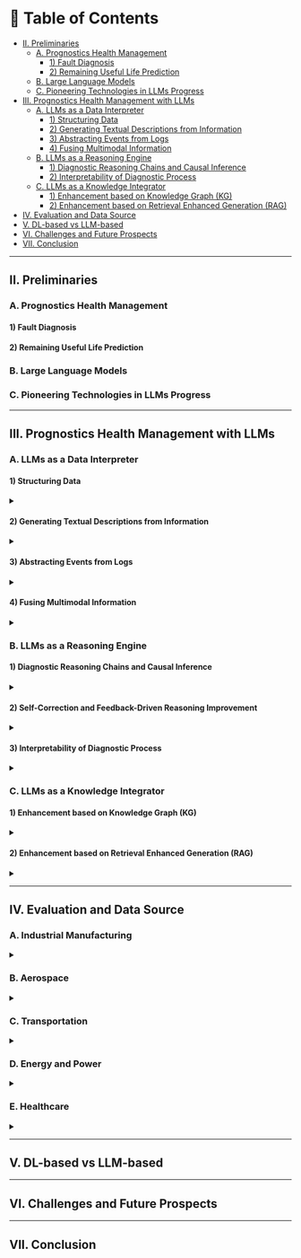# 📘 Table of Contents

- [II. Preliminaries](#ii-preliminaries)
  - [A. Prognostics Health Management](#a-prognostics-health-management)
    - [1) Fault Diagnosis](#1-fault-diagnosis)
    - [2) Remaining Useful Life Prediction](#2-remaining-useful-life-prediction)
  - [B. Large Language Models](#b-large-language-models)
  - [C. Pioneering Technologies in LLMs Progress](#c-pioneering-technologies-in-llms-progress)
- [III. Prognostics Health Management with LLMs](#iii-prognostics-health-management-with-llms)
  - [A. LLMs as a Data Interpreter](#a-llms-as-a-data-interpreter)
    - [1) Structuring Data](#1-structuring-data)
    - [2) Generating Textual Descriptions from Information](#2-generating-textual-descriptions-from-information)
    - [3) Abstracting Events from Logs](#3-abstracting-events-from-logs)
    - [4) Fusing Multimodal Information](#4-fusing-multimodal-information)
  - [B. LLMs as a Reasoning Engine](#b-llms-as-a-reasoning-engine)
    - [1) Diagnostic Reasoning Chains and Causal Inference](#1-diagnostic-reasoning-chains-and-causal-inference)
    - [2) Interpretability of Diagnostic Process](#2-interpretability-of-diagnostic-process)
  - [C. LLMs as a Knowledge Integrator](#c-llms-as-a-knowledge-integrator)
    - [1) Enhancement based on Knowledge Graph (KG)](#1-enhancement-based-on-knowledge-graph-kg)
    - [2) Enhancement based on Retrieval Enhanced Generation (RAG)](#2-enhancement-based-on-retrieval-enhanced-generation-rag)
- [IV. Evaluation and Data Source](#iv-evaluation-and-data-source)
- [V. DL-based vs LLM-based](#v-dl-based-vs-llm-based)
- [VI. Challenges and Future Prospects](#vi-challenges-and-future-prospects)
- [VII. Conclusion](#vii-conclusion)

---

## II. Preliminaries


### A. Prognostics Health Management


#### 1) Fault Diagnosis


#### 2) Remaining Useful Life Prediction


### B. Large Language Models

### C. Pioneering Technologies in LLMs Progress


---

## III. Prognostics Health Management with LLMs
### A. LLMs as a Data Interpreter
#### 1) Structuring Data
<details>
<summary></summary>

- **System Log Parsing with Large Language Models: A Review.** `arXiv` `2025`

  Beck, Viktor and Landauer, Max and Wurzenberger, Markus and Skopik, Florian and Rauber, Andreas. [[Paper](http://arxiv.org/abs/2504.04877)]

- **Using Large Language Models to Enhance the Reusability of Sensor Data.** `MDPI` `2024`

  Berenguer, Alberto and Morejón, Adriana and Tomás, David and Mazón, Jose-Norberto. [[Paper](https://www.mdpi.com/1424-8220/24/2/347)]

- **Structured Information Extraction from Scientific Text with Large Language Models.** `Nature Communications` `2024`

  Dagdelen, John and Dunn, Alexander and Lee, Sanghoon and Walker, Nicholas and Rosen, Andrew S. and Ceder, Gerbrand and Persson, Kristin A. and Jain, Anubhav. [[Paper](https://www.nature.com/articles/s41467-024-45563-x)]

- **BlendSQL: A Scalable Dialect for Unifying Hybrid Question Answering in Relational Algebra.** `arXiv` `2024`

  Glenn, Parker and Dakle, Parag and Wang, Liang and Raghavan, Preethi. [[Paper](https://aclanthology.org/2024.findings-acl.25)]

- **Multimodal LLM for Intelligent Transportation Systems.** `arXiv` `2024`

  Le, Dexter and Yunusoglu, Aybars and Tiwari, Karn and Isik, Murat and Dikmen, I. Can. [[Paper](http://arxiv.org/abs/2412.11683)]

- **A Survey on Open Information Extraction from Rule-based Model to Large Language Model.** `arXiv` `2024`

  Liu, Pai and Gao, Wenyang and Dong, Wenjie and Ai, Lin and Gong, Ziwei and Huang, Songfang and Li, Zongsheng and Hoque, Ehsan and Hirschberg, Julia and Zhang, Yue. [[Paper](http://arxiv.org/abs/2208.08690)]

- **LogParser-LLM: Advancing Efficient Log Parsing with Large Language Models.** `arXiv` `2024`

  Zhong, Aoxiao and Mo, Dengyao and Liu, Guiyang and Liu, Jinbu and Lu, Qingda and Zhou, Qi and Wu, Jiesheng and Li, Quanzheng and Wen, Qingsong. [[Paper](https://doi.org/10.1145/3637528.3671810)]

- **VisionLLM: Large Language Model Is Also an Open-Ended Decoder for Vision-Centric Tasks.** `Advances in Neural Information Processing Systems` `2023`

  Wang, Wenhai and Chen, Zhe and Chen, Xiaokang and Wu, Jiannan and Zhu, Xizhou and Zeng, Gang and Luo, Ping and Lu, Tong and Zhou, Jie and Qiao, Yu and Dai, Jifeng. [[Paper](https://proceedings.neurips.cc/paper_files/paper/2023/hash/c1f7b1ed763e9c75e4db74b49b76db5f-Abstract-Conference.html)]

  - **A Comparative Study on Large Language Models for Log Parsing.** `Association for Computing Machinery` `2024`

  Astekin, Merve and Hort, Max and Moonen, Leon. [[Paper](https://dl.acm.org/doi/10.1145/3674805.3686684)]

- **PILAR: Studying and Mitigating the Influence of Configurations on Log Parsing.** `ICSE` `2023`

  Dai, Hetong and Tang, Yiming and Li, Heng and Shang, Weiyi. [[Paper](https://ieeexplore.ieee.org/document/10172821)]

- **Execution Anomaly Detection in Distributed Systems through Unstructured Log Analysis.** `IEEE` `2009`

  Fu, Qiang and Lou, Jian-Guang and Wang, Yi and Li, Jiang. [[Paper](https://ieeexplore.ieee.org/abstract/document/5360240)]

- **Multimodal LLM for Intelligent Transportation Systems.** `arXiv` `2024`

  Le, Dexter and Yunusoglu, Aybars and Tiwari, Karn and Isik, Murat and Dikmen, I. Can. [[Paper](http://arxiv.org/abs/2412.11683)]

- **The Dynamic Sensor Data Description and Data Format Conversion Language:.** `SCITEPRESS - Science and Technology Publications` `2018`

  Mezei, Gergely and Somogyi, Ferenc A. and Farkas, Károly. [[Paper](http://www.scitepress.org/DigitalLibrary/Link.aspx?doi=10.5220/0006912203720380)]

</details>

#### 2) Generating Textual Descriptions from Information
<details>
<summary></summary>


- **Enhancing Data Literacy On-Demand: LLMs as Guides for Novices in Chart Interpretation.** `IEEE` `2025`

  Choe, Kiroong and Lee, Chaerin and Lee, Soohyun and Song, Jiwon and Cho, Aeri and Kim, Nam Wook and Seo, Jinwook. [[Paper](https://ieeexplore.ieee.org/abstract/document/10555321)]


- **Bridging Expert Knowledge and Sensor Measurements for Machine Fault Quantification with Large Language Models.** `IEEE` `2024`

  Jose, Sagar and Nguyen, Khanh T.P and Medjaher, Kamal and Zemouri, Ryad and Lévesque, Mélanie and Tahan, Antoine. [[Paper](https://ieeexplore.ieee.org/abstract/document/10637229)]

- **A Text-Based Knowledge-Embedded Soft Sensing Modeling Approach for General Industrial Process Tasks Based on Large Language Model.** `arXiv` `2025`

  Tong, Shuo and Liu, Han and Guo, Runyuan and Tian, Xueqiong and Wang, Wenqing and Liu, Ding and Zhang, Youmin. [[Paper](http://arxiv.org/abs/2501.05075)]

  - **Data Science through Natural Language with ChatGPT’s Code Interpreter.** `Translational and Clinical Pharmacology` `2024`

  Ahn, Sangzin. [[Paper](https://pmc.ncbi.nlm.nih.gov/articles/PMC11224898/)]

- **Beagle: Automated Extraction and Interpretation of Visualizations from the Web.** `Association for Computing Machinery` `2018`

  Battle, Leilani and Duan, Peitong and Miranda, Zachery and Mukusheva, Dana and Chang, Remco and Stonebraker, Michael. [[Paper](https://dl.acm.org/doi/10.1145/3173574.3174168)]

- **A Survey on In-context Learning.** `arXiv` `2024`

  Dong, Qingxiu and Li, Lei and Dai, Damai and Zheng, Ce and Ma, Jingyuan and Li, Rui and Xia, Heming and Xu, Jingjing and Wu, Zhiyong and Liu, Tianyu and Chang, Baobao and Sun, Xu and Li, Lei and Sui, Zhifang. [[Paper](http://arxiv.org/abs/2301.00234)]

- **AnomalyGPT: Detecting Industrial Anomalies Using Large Vision-Language Models.** `Proceedings of the AAAI Conference on Artificial Intelligence` `2024`

  Gu, Zhaopeng and Zhu, Bingke and Zhu, Guibo and Chen, Yingying and Tang, Ming and Wang, Jinqiao. [[Paper](https://ojs.aaai.org/index.php/AAAI/article/view/27963)]

- **Feature Extraction of Rotor Fault Based on EEMD and Curve Code** `Measurement` `2019`

  Liu, Dong and Xiao, Zhihuai and Hu, Xiao and Zhang, Congxin and Malik, O. P.. [[Paper](https://www.sciencedirect.com/science/article/pii/S0263224118311540)]

- **BearLLM: A Prior Knowledge-Enhanced Bearing Health Management Framework with Unified Vibration Signal Representation.** `Proceedings of the AAAI Conference on Artificial Intelligence` `2025`

  Peng, Haotian and Liu, Jiawei and Du, Jinsong and Gao, Jie and Wang, Wei. [[Paper](https://ojs.aaai.org/index.php/AAAI/article/view/34188)]

- **FD-LLM: Large Language Model for Fault Diagnosis of Machines.** `arXiv` `2024`

  Qaid, Hamzah A. A. M. and Zhang, Bo and Li, Dan and Ng, See-Kiong and Li, Wei. [[Paper](http://arxiv.org/abs/2412.01218)]

- **KG-SR-LLM: Knowledge-Guided Semantic Representation and Large Language Model Framework for Cross-Domain Bearing Fault Diagnosis.** `Sensors (Basel, Switzerland)` `2025`

  Xiao, Chengyong and Liu, Xiaowei and Wulamu, Aziguli and Zhang, Dezheng. [[Paper](https://www.mdpi.com/1424-8220/25/18/5758)]


</details>

#### 3) Abstracting Events from Logs
<details>
<summary></summary>

- **Is a Large Language Model a Good Annotator for Event Extraction?.** `Proceedings of the AAAI Conference on Artificial Intelligence` `2024`

  Chen, Ruirui and Qin, Chengwei and Jiang, Weifeng and Choi, Dongkyu. [[Paper](https://ojs.aaai.org/index.php/AAAI/article/view/29730)]

- **LogLLM: Log-based Anomaly Detection Using Large Language Models.** `arXiv` `2025`

  Guan, Wei and Cao, Jian and Qian, Shiyou and Gao, Jianqi and Ouyang, Chun. [[Paper](http://arxiv.org/abs/2411.08561)]

- **Data Interpreter: An LLM Agent For Data Science.** `arXiv` `2024`

  Hong, Sirui and Lin, Yizhang and Liu, Bang and Liu. [[Paper](http://arxiv.org/abs/2402.18679)]

- **Exploring the Effectiveness of LLMs in Automated Logging Generation: An Empirical Study.** `arXiv` `2024`

  Li, Yichen and Huo, Yintong and Jiang, Zhihan and Zhong, Renyi and He, Pinjia and Su, Yuxin and Briand, Lionel and Lyu, Michael R.. [[Paper](http://arxiv.org/abs/2307.05950)]

- **Maintaining Data Freshness in Distributed Cyber-Physical Systems.** `IEEE Transactions on Computers` `2019`

  Li, Guohui and Li, Jianjun and Guo, Bing and others. [[Paper](https://ieeexplore.ieee.org/abstract/document/8611386/)]

- **ContextLLM: Meaningful Context Reasoning from Multi-Sensor and Multi-Device Data Using LLMs | Proceedings of the 26th International Workshop on Mobile Computing Systems and Applications.** `ACM Conferences` `2025`

  Post, Kevin and. [[Paper](https://dl.acm.org/doi/10.1145/3708468.3711892)]

- **LLM-Based Event Abstraction and~Integration for~IoT-Sourced Logs.** `Springer Nature Switzerland` `2025`

  Shirali, Mohsen and Sani, Mohammadreza Fani and Ahmadi, Zahra and Serral, Estefanía.

- **Power System State Estimation Using PMUs with Imperfect Synchronization.** `IEEE Transactions on power Systems` `2013`

  Yang, Peng and Tan, Zhao and Wiesel, Ami and Nehorai, Arye.

- **LLM-TSFD: An Industrial Time Series Human-in-the-Loop Fault Diagnosis Method Based on a Large Language Model.** `Expert Systems with Applications` `2025`

  Zhang, Qi and Xu, Chao and Li, Jie and Sun, Yicheng and Bao, Jinsong and Zhang, Dan. [[Paper](https://www.sciencedirect.com/science/article/pii/S0957417424027283)]

  - **CvAMoS—Event Abstraction Using Contextual Information.** `Future Internet` `2023`

  Di Federico, Gemma and Burattin, Andrea. [[Paper](https://www.mdpi.com/1999-5903/15/3/113)]

- **Process Model Discovery from Sensor Event Data.** `Springer International Publishing` `2021`

  Janssen, Dominik and Mannhardt, Felix and Koschmider, Agnes and family=Zelst, given=Sebastiaan J., prefix=van, useprefix=true.

- **Log-Based Anomaly Detection Without Log Parsing.** `ASE` `2021`

  Le, Van-Hoang and Zhang, Hongyu. [[Paper](https://ieeexplore.ieee.org/abstract/document/9678773)]

- **Log-Based Anomaly Detection with Deep Learning: How Far Are We?.** `Association for Computing Machinery` `2022`

  Le, Van-Hoang and Zhang, Hongyu. [[Paper](https://doi.org/10.1145/3510003.3510155)]

- **Multimodal Large Language Model-Enabled Machine Intelligent Fault Diagnosis Method with Non-Contact Dynamic Vision Data.** `Sensors` `2025`

  Lu, Zihan and Sun, Cuiying and Li, Xiang. [[Paper](https://www.mdpi.com/1424-8220/25/18/5898)]
  
</details>

#### 4) Fusing Multimodal Information
<details>
<summary></summary>

- **Multimodal LLMs for~Health Grounded in~Individual-Specific Data.** `Springer Nature Switzerland` `2024`

  Belyaeva, Anastasiya and Cosentino, Justin and Hormozdiari, Farhad and Eswaran, Krish and Shetty, Shravya and Corrado, Greg and Carroll, Andrew and McLean, Cory Y. and Furlotte, Nicholas A..

- **Multimodal Data Fusion: An Overview of Methods, Challenges, and Prospects.** `Proceedings of the IEEE` `2015`

  Lahat, Dana and Adali, Tülay and Jutten, Christian. [[Paper](https://ieeexplore.ieee.org/abstract/document/7214350)]

- **Dynamic Vision-Based Machinery Fault Diagnosis with Cross-Modality Feature Alignment.** `IEEE/CAA Journal of Automatica Sinica` `2024`

  Li, Xiang and Yu, Shupeng and Lei, Yaguo and Li, Naipeng and Yang, Bin. [[Paper](https://ieeexplore.ieee.org/document/10664604)]

- **TaskSense: A Translation-like Approach for Tasking Heterogeneous Sensor Systems with LLMs | Proceedings of the 23rd ACM Conference on Embedded Networked Sensor Systems.** `ACM Conferences` `2025`

  Liu, Kaiwei and. [[Paper](https://dl.acm.org/doi/10.1145/3715014.3722070)]

- **Multi-Sensor Information Fusion and Coordinate Attention-Based Fault Diagnosis Method and Its Interpretability Research.** `Engineering Applications of Artificial Intelligence` `2023`

  Tong, Jinyu and Liu, Cang and Zheng, Jinde and Pan, Haiyang. [[Paper](https://www.sciencedirect.com/science/article/pii/S0952197623007984)]

- **TransCompressor: LLM-Powered Multimodal Data Compression for Smart Transportation.** `Association for Computing Machinery` `2024`

  Yang, Huanqi and Wu, Rucheng and Xu, Weitao. [[Paper](https://doi.org/10.1145/3636534.3698120)]

- **Large Language Models as Data Preprocessors.** `arXiv` `2024`

  Zhang, Haochen and Dong, Yuyang and Xiao, Chuan and Oyamada, Masafumi. [[Paper](http://arxiv.org/abs/2308.16361)]

  - **Machine Learning/Artificial Intelligence for Sensor Data Fusion–Opportunities and Challenges.** `IEEE Aerospace and Electronic Systems Magazine` `2021`

  Blasch, Erik and Pham, Tien and Chong, Chee-Yee and Koch, Wolfgang and Leung, Henry and Braines, Dave and Abdelzaher, Tarek. [[Paper](https://ieeexplore.ieee.org/abstract/document/9475913)]

- **Language Models Are Few-Shot Learners.** `Advances in Neural Information Processing Systems` `2020`

  Brown, Tom and Mann, Benjamin and Ryder, Nick and Subbiah, Melanie and Kaplan, Jared D. and Dhariwal, Prafulla and Neelakantan, Arvind and Shyam, Pranav and Sastry, Girish and Askell, Amanda and Agarwal, Sandhini and Herbert-Voss, Ariel and Krueger, Gretchen and Henighan, Tom and Child, Rewon and Ramesh, Aditya and Ziegler, Daniel and Wu, Jeffrey and Winter, Clemens and Hesse, Chris and Chen, Mark and Sigler, Eric and Litwin, Mateusz and Gray, Scott and Chess, Benjamin and Clark, Jack and Berner, Christopher and McCandlish, Sam and Radford, Alec and Sutskever, Ilya and Amodei, Dario. [[Paper](https://proceedings.neurips.cc/paper_files/paper/2020/hash/1457c0d6bfcb4967418bfb8ac142f64a-Abstract.html?utm_source=transaction&utm_medium=email&utm_campaign=linkedin_newsletter)]

- **Multisensor Data Fusion | SpringerLink.** `Online` `2025`

  Durrant-Whyte, Hugh, and. [[Paper](https://link.springer.com/chapter/10.1007/978-3-319-32552-1_35)]

- **A Novel Approach of Multisensory Fusion to Collaborative Fault Diagnosis in Maintenance.** `Information Fusion` `2021`

  Haidong Shao ，Jing Lin b,. [[Paper](https://www.sciencedirect.com/science/article/abs/pii/S1566253521000622)]

- **MultiSurf-GPT: Facilitating Context-Aware Reasoning with Large-Scale Language Model Agents for Multimodal Surface Sensing | Adjunct Proceedings of the 26th International Conference on Mobile Human-Computer Interaction.** `ACM Conferences` `2025`

  Hu, Yongquan, Black Sun, Pengcheng An, Zhuying Li, Wen Hu, and. [[Paper](https://dl.acm.org/doi/abs/10.1145/3640471.3680450)]

- **Using Multi-Sensor Data Fusion for Vibration Fault Diagnosis of Rolling Element Bearings by Accelerometer and Load Cell.** `Information Fusion` `2014`

  M.S. Safizadeh. [[Paper](https://www.sciencedirect.com/science/article/abs/pii/S1566253513001012)]

- **2MNet: Multi-sensor and Multi-Scale Model toward Accurate Fault Diagnosis of Rolling Bearing.** `Reliability Engineering \& System Safety` `2021`

  Yang Guan. [[Paper](https://www.sciencedirect.com/science/article/abs/pii/S0951832021005263)]

</details>

### B. LLMs as a Reasoning Engine


#### 1) Diagnostic Reasoning Chains and Causal Inference
<details>
<summary></summary>

- **Causal Inference.** `Engineering` `2020`

  Kun Kuang. [[Paper](https://www.sciencedirect.com/science/article/pii/S2095809919305235)]

 - **Chain-of-Thought Prompting Elicits Reasoning in Large Language Models.** `Advances in Neural Information Processing Systems` `2022`

  Wei, Jason and Wang, Xuezhi and Schuurmans, Dale and Bosma, Maarten and Ichter, Brian and Xia, Fei and Chi, Ed and Le, Quoc V. and Zhou, Denny. [[Paper](https://proceedings.neurips.cc/paper/2022/hash/9d5609613524ecf4f15af0f7b31abca4-Abstract-Conference.html)]
  
- **A Case-Based Reasoning System for Fault Detection and Isolation: A Case Study on Complex Gearboxes.** `Journal of Quality in Maintenance Engineering` `2019`

  Boral, Soumava and Chaturvedi, Sanjay Kumar and Naikan, V.N.A.. [[Paper](https://doi.org/10.1108/JQME-05-2018-0039)]

- **Program of Thoughts Prompting: Disentangling Computation from Reasoning for Numerical Reasoning Tasks.** `arXiv` `2023`

  Chen, Wenhu and Ma, Xueguang and Wang, Xinyi and Cohen, William W.. [[Paper](http://arxiv.org/abs/2211.12588)]

- **Knowledge-Based Fault Diagnosis in Industrial Internet of Things: A Survey.** `IEEE Internet of Things Journal` `2022`

  Chi, Yuanfang and Dong, Yanjie and Wang, Z. Jane and Yu, F. Richard and Leung, Victor C. M.. [[Paper](https://ieeexplore.ieee.org/abstract/document/9745085)]

- **Large Language Models Are Reasoning Teachers.** `Association for Computational Linguistics` `2023`

  Ho, Namgyu and Schmid, Laura and Yun, Se-Young. [[Paper](https://aclanthology.org/2023.acl-long.830/)]

- **Forward-Backward Reasoning in Large Language Models for Mathematical Verification.** `Association for Computational Linguistics` `2024`

  Jiang, Weisen and Shi, Han and Yu, Longhui and Liu, Zhengying and Zhang, Yu and Li, Zhenguo and Kwok, James. [[Paper](https://aclanthology.org/2024.findings-acl.397/)]

- **Making Language Models Better Reasoners with Step-Aware Verifier.** `Association for Computational Linguistics` `2023`

  Li, Yifei and Lin, Zeqi and Zhang, Shizhuo and Fu, Qiang and Chen, Bei and Lou, Jian-Guang and Chen, Weizhu. [[Paper](https://aclanthology.org/2023.acl-long.291/)]

- **Electrical Load Forecasting Using Edge Computing and Federated Learning.** `IEEE` `2020`

  Taïk, Afaf and Cherkaoui, Soumaya.

- **Applying a Case-Based Reasoning Method for Fault Diagnosis during Maintenance.** `Journal of Mechanical Engineering Science` `2009`

  Tsai, Y-T. [[Paper](https://doi.org/10.1243/09544062JMES1588)]

- **Machine Fault Diagnosis and Prognosis: The State of The Art.** `International Journal of Fluid Machinery and Systems` `2009`

  Van Tung, Tran and Yang, Bo-Suk.

- **Self-Reasoning Language Models: Unfold Hidden Reasoning Chains with Few Reasoning Catalyst.** `Association for Computational Linguistics` `2025`

  Wang, Hongru and Cai, Deng and Zhong, Wanjun and Huang, Shijue and Pan, Jeff Z. and Liu, Zeming and Wong, Kam-Fai. [[Paper](https://aclanthology.org/2025.findings-acl.291/)]

- **Enhancing Fault Troubleshooting through Human-Machine Collaboration: A Multi-Stage Reasoning Approach.** `IEEE` `2024`

  Wen, Sijie and Chen, Yongming and Pan, Xinyu and Zhuang, Weibin and Li, Xinyu. [[Paper](https://ieeexplore.ieee.org/abstract/document/10711734)]

- **Large Language Models Perform Diagnostic Reasoning.** `arXiv` `2023`

  Wu, Cheng-Kuang and Chen, Wei-Lin and Chen, Hsin-Hsi. [[Paper](http://arxiv.org/abs/2307.08922)]

- **DrHouse: An LLM-empowered Diagnostic Reasoning System through Harnessing Outcomes from Sensor Data and Expert Knowledge.** `Proc. ACM` `2024`

  Yang, Bufang and Jiang, Siyang and Xu, Lilin and Liu, Kaiwei and Li, Hai and Xing, Guoliang and Chen, Hongkai and Jiang, Xiaofan and Yan, Zhenyu. [[Paper](https://dl.acm.org/doi/10.1145/3699765)]

- **CausalKGPT: Industrial Structure Causal Knowledge-Enhanced Large Language Model for Cause Analysis of Quality Problems in Aerospace Product Manufacturing.** `Advanced Engineering Informatics` `2024`

  Zhou, Bin and Li, Xinyu and Liu, Tianyuan and Xu, Kaizhou and Liu, Wei and Bao, Jinsong. [[Paper](https://www.sciencedirect.com/science/article/pii/S1474034623004615)]
  - **A Modeling and Probabilistic Reasoning Method of Dynamic Uncertain Causality Graph for Industrial Fault Diagnosis.** `International Journal of Automation and Computing` `2014`

  Dong, Chun-Ling and Zhang, Qin and Geng, Shi-Chao. [[Paper](https://doi.org/10.1007/s11633-014-0791-8)]

- **Reasoning with Language Model Is Planning with World Model.** `Association for Computational Linguistics` `2023`

  Hao, Shibo and Gu, Yi and Ma, Haodi and Hong, Joshua and Wang, Zhen and Wang, Daisy and Hu, Zhiting. [[Paper](https://aclanthology.org/2023.emnlp-main.507/)]

- **Can Large Language Models Infer Causation from Correlation?.** `arXiv` `2024`

  Jin, Zhijing and Liu, Jiarui and Lyu, Zhiheng and Poff, Spencer and Sachan, Mrinmaya and Mihalcea, Rada and Diab, Mona and Schölkopf, Bernhard. [[Paper](http://arxiv.org/abs/2306.05836)]

- **LLMs Are Prone to Fallacies in Causal Inference.** `arXiv` `2024`

  Joshi, Nitish and Saparov, Abulhair and Wang, Yixin and He, He. [[Paper](http://arxiv.org/abs/2406.12158)]

- **Large Language Models and Causal Inference in Collaboration: A Comprehensive Survey.** `Association for Computational Linguistics` `2025`

  Liu, Xiaoyu and Xu, Paiheng and Wu, Junda and Yuan, Jiaxin and Yang, Yifan and Zhou, Yuhang and Liu, Fuxiao and Guan, Tianrui and Wang, Haoliang and Yu, Tong and McAuley, Julian and Ai, Wei and Huang, Furong. [[Paper](https://aclanthology.org/2025.findings-naacl.427/)]

- **Seg-Zero: Reasoning-Chain Guided Segmentation via Cognitive Reinforcement.** `arXiv` `2025`

  Liu, Yuqi and Peng, Bohao and Zhong, Zhisheng and Yue, Zihao and Lu, Fanbin and Yu, Bei and Jia, Jiaya. [[Paper](http://arxiv.org/abs/2503.06520)]

- **Causal Order: The Key to Leveraging Imperfect Experts in Causal Inference.** `arXiv` `2025`

  Vashishtha, Aniket and Reddy, Abbavaram Gowtham and Kumar, Abhinav and Bachu, Saketh and Balasubramanian, Vineeth N. and Sharma, Amit. [[Paper](http://arxiv.org/abs/2310.15117)]

- **Causal Discriminative Modeling for Robust Cloud Service Fault Detection.** `Journal of Computer Technology and Software` `2024`

  Wang, Heyi. [[Paper](https://ashpress.org/index.php/jcts/article/view/193)]
</details>


#### 2) Self-Correction and Feedback-Driven Reasoning Improvement
<details>
<summary></summary>

- **QueryAgent: A Reliable and Efficient Reasoning Framework with Environmental Feedback-based Self-Correction.** `arXiv` `2024`

  Huang, Xiang and Cheng, Sitao and Huang, Shanshan and Shen, Jiayu and Xu, Yong and Zhang, Chaoyun and Qu, Yuzhong. [[Paper](http://arxiv.org/abs/2403.11886)]

- **Learning to Correction: Explainable Feedback Generation for Visual Commonsense Reasoning Distractor | Proceedings of the 32nd ACM International Conference on Multimedia.** `ACM Conferences` `2025`

  Jiali Chen, Xusen Hei, Yuqi Xue, Yuancheng Wei, Jiayuan Xie, Yi Cai, Qing Li. [[Paper](https://dl.acm.org/doi/10.1145/3664647.3681590)]

- **Making Language Models Better Reasoners with Step-Aware Verifier.** `Association for Computational Linguistics` `2023`

  Li, Yifei and Lin, Zeqi and Zhang, Shizhuo and Fu, Qiang and Chen, Bei and Lou, Jian-Guang and Chen, Weizhu. [[Paper](https://aclanthology.org/2023.acl-long.291/)]

- **REFINER: Reasoning Feedback on Intermediate Representations.** `arXiv` `2024`

  Paul, Debjit and Ismayilzada, Mete and Peyrard, Maxime and Borges, Beatriz and Bosselut, Antoine and West, Robert and Faltings, Boi. [[Paper](http://arxiv.org/abs/2304.01904)]

  - **RL4F: Generating Natural Language Feedback with Reinforcement Learning for Repairing Model Outputs.** `Association for Computational Linguistics` `2023`

  Akyurek, Afra Feyza and Akyurek, Ekin and Kalyan, Ashwin and Clark, Peter and Wijaya, Derry Tanti and Tandon, Niket. [[Paper](https://aclanthology.org/2023.acl-long.427/)]

- **Embedding Self-Correction as an Inherent Ability in Large Language Models for Enhanced Mathematical Reasoning.** `arXiv` `2025`

  Gao, Kuofeng and Cai, Huanqia and Shuai, Qingyao and Gong, Dihong and Li, Zhifeng. [[Paper](http://arxiv.org/abs/2410.10735)]

- **Large Language Models Cannot Self-Correct Reasoning Yet.** `The Twelfth International Conference` `2023`

  Huang, Jie and Chen, Xinyun and Mishra, Swaroop and Zheng, Huaixiu Steven and Yu, Adams Wei and Song, Xinying and Zhou, Denny. [[Paper](https://openreview.net/forum?id=IkmD3fKBPQ)]

- **Improving Intermediate Reasoning in Zero-Shot Chain-of-Thought for Large Language Models with Filter Supervisor-Self Correction.** `Neurocomputing` `2025`

  Jun Sun. [[Paper](https://www.sciencedirect.com/science/article/abs/pii/S0925231224019908)]

- **Self-Refine: Iterative Refinement with Self-Feedback.** `Conference` `2023`

  Madaan, Aman and Tandon, Niket and Gupta, Prakhar and Hallinan, Skyler and Gao. [[Paper](https://openreview.net/forum?id=S37hOerQLB)]

- **Fine-Tuning on Diverse Reasoning Chains Drives Within-Inference CoT Refinement in LLMs.** `arXiv` `2025`

  Puerto, Haritz and Chubakov, Tilek and Zhu, Xiaodan and Madabushi, Harish Tayyar and Gurevych, Iryna. [[Paper](http://arxiv.org/abs/2407.03181)]

- **Self-Consistency Improves Chain of Thought Reasoning in Language Models.** `arXiv` `2023`

  Wang, Xuezhi and Wei, Jason and Schuurmans, Dale and Le, Quoc and Chi, Ed and Narang, Sharan and Chowdhery, Aakanksha and Zhou, Denny. [[Paper](http://arxiv.org/abs/2203.11171)]

- **RCOT: Detecting and Rectifying Factual Inconsistency in Reasoning by Reversing Chain-of-Thought.** `arXiv` `2023`

  Xue, Tianci and Wang, Ziqi and Wang, Zhenhailong and Han, Chi and Yu, Pengfei and Ji, Heng. [[Paper](http://arxiv.org/abs/2305.11499)]

</details>

#### 3) Interpretability of Diagnostic Process
<details>
<summary></summary>

- **A Spectral Interpretable Bearing Fault Diagnosis Framework Powered by Large Language Models.** `Sensors` `2025`

  Bao, Panfeng and Yi, Wenjun and Zhu, Yue and Shen, Yufeng and Peng, Haotian. [[Paper](https://www.mdpi.com/1424-8220/25/12/3822)]

- **Enhancing Reliability Through Interpretability: A Comprehensive Survey of Interpretable Intelligent Fault Diagnosis in Rotating Machinery.** `IEEE Access` `2024`

  Chen, Gang and Yuan, Junlin and Zhang, Yiyue and Zhu, Hanyue and Huang, Ruyi and Wang, Fengtao and Li, Weihua. [[Paper](https://ieeexplore.ieee.org/abstract/document/10600683)]

- **Integrating LLMs for Explainable Fault Diagnosis in Complex Systems.** `arXiv` `2024`

  Dave, Akshay J. and Nguyen, Tat Nghia and Vilim, Richard B.. [[Paper](http://arxiv.org/abs/2402.06695)]

- **Using SHAP Values and Machine Learning to Understand Trends in the Transient Stability Limit.** `IEEE Transactions on Power Systems` `2023`

  Hamilton, Robert I and Papadopoulos, Panagiotis N.

- **An Interpretable Approach Using Hybrid Graph Networks and Explainable AI for Intelligent Diagnosis Recommendations in Chronic Disease Care.** `Biomedical Signal Processing and Control` `2024`

  Huang, Mengxing and Zhang, Xiu Shi and Bhatti, Uzair Aslam and Wu, YuanYuan and Zhang, Yu and Yasin Ghadi, Yazeed. [[Paper](https://www.sciencedirect.com/science/article/pii/S1746809423013460)]

- **Variational Attention-Based Interpretable Transformer Network for Rotary Machine Fault Diagnosis.** `IEEE Transactions on Neural Networks and Learning Systems` `2024`

  Li, Yasong and Zhou, Zheng and Sun, Chuang and Chen, Xuefeng and Yan, Ruqiang. [[Paper](https://ieeexplore.ieee.org/abstract/document/9887963)]

- **WavCapsNet: An Interpretable Intelligent Compound Fault Diagnosis Method by Backward Tracking.** `IEEE` `2023`

  Li, Weihua and Lan, Hao and Chen, Junbin and Feng, Ke and Huang, Ruyi. [[Paper](https://ieeexplore.ieee.org/abstract/document/10143698)]

- **The Interpretable Reasoning and Intelligent Decision-Making Based on Event Knowledge Graph With LLMs in Fault Diagnosis Scenarios.** `IEEE Transactions on Instrumentation and Measurement` `2025`

  Men, ChangHao and Han, Yu and Wang, Ping and Tao, JianYuan and Huang, Cheng-Geng. [[Paper](https://ieeexplore.ieee.org/abstract/document/10925425)]

- **Intelligent Fault Diagnosis and Visual Interpretability of Rotating Machinery Based on Residual Neural Network** `Measurement` `2022`

  Yu, Shihang and Wang, Min and Pang, Shanchen and Song, Limei and Qiao, Sibo. [[Paper](https://www.sciencedirect.com/science/article/pii/S0263224122004778)]

  - **Failure Diagnosis Using Decision Trees.** `IEEE` `2004`

  Chen, M. and Zheng, A.X. and Lloyd, J. and Jordan, M.I. and Brewer, E.. [[Paper](https://ieeexplore.ieee.org/abstract/document/1301345)]
  
</details>


### C. LLMs as a Knowledge Integrator


#### 1) Enhancement based on Knowledge Graph (KG)
<details>
<summary></summary>

- **Large Knowledge Model: Perspectives and Challenges.** `Data Intelligence` `2024`

  Chen, Huajun. [[Paper](http://arxiv.org/abs/2312.02706)]

- **Knowledge Graphs: Opportunities and Challenges | Artificial Intelligence Review.** `Online` `2025`

  Ciyuan Peng, Feng Xia, Mehdi Naseriparsa \& Francesco Osborne. [[Paper](https://link.springer.com/article/10.1007/s10462-023-10465-9)]

- **Chatlaw: A Multi-Agent Collaborative Legal Assistant with Knowledge Graph Enhanced Mixture-of-Experts Large Language Model.** `arXiv` `2024`

  Cui, Jiaxi and Ning, Munan and Li, Zongjian and Chen, Bohua and Yan, Yang and Li, Hao and Ling, Bin and Tian, Yonghong and Yuan, Li. [[Paper](http://arxiv.org/abs/2306.16092)]

- **EXplainable Neural-Symbolic Learning (\mkbibemphX-NeSyL) Methodology to Fuse Deep Learning Representations with Expert Knowledge Graphs: The MonuMAI Cultural Heritage Use Case.** `Information Fusion` `2022`

  Díaz-Rodríguez, Natalia and Lamas, Alberto and Sanchez, Jules and Franchi, Gianni and Donadello, Ivan and Tabik, Siham and Filliat, David and Cruz, Policarpo and Montes, Rosana and Herrera, Francisco. [[Paper](https://www.sciencedirect.com/science/article/pii/S1566253521001986)]

- **Knowledge Graph-Enhanced Molecular Contrastive Learning with Functional Prompt.** `Nature Machine Intelligence` `2023`

  Fang, Yin and Zhang, Qiang and Zhang, Ningyu and Chen, Zhuo and Zhuang, Xiang and Shao, Xin and Fan, Xiaohui and Chen, Huajun. [[Paper](https://www.nature.com/articles/s42256-023-00654-0)]

- **An Enhanced Prompt-Based LLM Reasoning Scheme via~Knowledge Graph-Integrated Collaboration.** `Springer Nature Switzerland` `2024`

  Li, Yihao and Zhang, Ru and Liu, Jianyi.

- **Graph Convolutional Neural Network for Intelligent Fault Diagnosis of Machines via Knowledge Graph.** `IEEE Transactions on Industrial Informatics` `2024`

  Mao, Zehui and Wang, Huan and Jiang, Bin and Xu, Juan and Guo, Huifeng. [[Paper](https://ieeexplore.ieee.org/abstract/document/10454020)]

- **Knowledge Graph Large Language Model (KG-LLM) for Link Prediction.** `arXiv` `2025`

  Shu, Dong and Chen, Tianle and Jin, Mingyu and Zhang, Chong and Du, Mengnan and Zhang, Yongfeng. [[Paper](http://arxiv.org/abs/2403.07311)]

- **Knowledge Graph Accuracy Evaluation: An LLM-enhanced Embedding Approach.** `International Journal of Data Science and Analytics` `2025`

  Zhang, Mingtao and Yang, Guoli and Liu, Yi and Shi, Jing and Bai, Xiaoying. [[Paper](https://doi.org/10.1007/s41060-024-00661-3)]

- **CausalKGPT: Industrial Structure Causal Knowledge-Enhanced Large Language Model for Cause Analysis of Quality Problems in Aerospace Product Manufacturing.** `Advanced Engineering Informatics` `2024`

  Zhou, Bin and Li, Xinyu and Liu, Tianyuan and Xu, Kaizhou and Liu, Wei and Bao, Jinsong. [[Paper](https://www.sciencedirect.com/science/article/pii/S1474034623004615)]

- **Leveraging on Causal Knowledge for Enhancing the Root Cause Analysis of Equipment Spot Inspection Failures.** `Adv. Eng. Inform.` `2022`

  Zhou, Bin and Li, Jie and Li, Xinyu and Hua, Bao and Bao, Jinsong. [[Paper](https://doi.org/10.1016/j.aei.2022.101799)]

- **LLMs for Knowledge Graph Construction and Reasoning: Recent Capabilities and Future Opportunities.** `World Wide Web` `2024`

  Zhu, Yuqi and Wang, Xiaohan and Chen, Jing and Qiao, Shuofei and Ou, Yixin and Yao, Yunzhi and Deng, Shumin and Chen, Huajun and Zhang, Ningyu. [[Paper](https://doi.org/10.1007/s11280-024-01297-w)]

- **Multi-Modal Knowledge Graph Construction and Application: A Survey.** `IEEE Transactions on Knowledge and Data Engineering` `2024`

  Zhu, Xiangru and Li, Zhixu and Wang, Xiaodan and Jiang, Xueyao and Sun, Penglei and Wang, Xuwu and Xiao, Yanghua and Yuan, Nicholas Jing. [[Paper](https://ieeexplore.ieee.org/abstract/document/9961954)]

- **Knowledge Graph-Based In-Context Learning for Advanced Fault Diagnosis in Sensor Networks.** `Sensors (Basel, Switzerland)` `2024`

  Xie, Xin and Wang, Junbo and Han, Yu and Li, Wenjuan.

</details>

#### 2) Enhancement based on Retrieval Enhanced Generation (RAG)
<details>
<summary></summary>

- **Application of Retrieval-Augmented Generation for Interactive Industrial Knowledge Management via a Large Language Model.** `Computer Standards \& Interfaces` `2025`

  Chen, Lun-Chi and Pardeshi, Mayuresh Sunil and Liao, Yi-Xiang and Pai, Kai-Chih. [[Paper](https://www.sciencedirect.com/science/article/pii/S0920548925000248)]

- **Vul-RAG: Enhancing LLM-based Vulnerability Detection via Knowledge-level RAG.** `arXiv` `2025`

  Du, Xueying and Zheng, Geng and Wang, Kaixin and Zou, Yi and Wang, Yujia and Deng, Wentai and Feng, Jiayi and Liu, Mingwei and Chen, Bihuan and Peng, Xin and Ma, Tao and Lou, Yiling. [[Paper](http://arxiv.org/abs/2406.11147)]

- **Vul-RAG: Enhancing LLM-based Vulnerability Detection via Knowledge-level RAG.** `arXiv` `2025`

  Du, Xueying and Zheng, Geng and Wang, Kaixin and Zou, Yi and Wang, Yujia and Deng, Wentai and Feng, Jiayi and Liu, Mingwei and Chen, Bihuan and Peng, Xin and Ma, Tao and Lou, Yiling. [[Paper](http://arxiv.org/abs/2406.11147)]

- **From Human Experts to Machines: An LLM Supported Approach to Ontology and Knowledge Graph Construction.** `arXiv` `2024`

  Kommineni, Vamsi Krishna and König-Ries, Birgitta and Samuel, Sheeba. [[Paper](http://arxiv.org/abs/2403.08345)]

- **Enhancing LLM Factual Accuracy with RAG to Counter Hallucinations: A Case Study on Domain-Specific Queries in Private Knowledge-Bases.** `arXiv` `2024`

  Li, Jiarui and Yuan, Ye and Zhang, Zehua. [[Paper](http://arxiv.org/abs/2403.10446)]

- **How Much Can RAG Help the Reasoning of LLM?.** `arXiv` `2024`

  Liu, Jingyu and Lin, Jiaen and Liu, Yong. [[Paper](http://arxiv.org/abs/2410.02338)]

- **QA-RAG: Exploring LLM Reliance on External Knowledge.** `MDPI` `2025`

  Mansurova, A., Mansurova, A., \& Nugumanova, A.. [[Paper](https://www.mdpi.com/2504-2289/8/9/115)]

- **LLM-R: A Framework for Domain-Adaptive Maintenance Scheme Generation Combining Hierarchical Agents and RAG.** `arXiv` `2024`

  Tao, Laifa and Huang, Qixuan and Wu, Xianjun and Zhang, Weiwei and Wu, Yunlong and Li, Bin and Lu, Chen and Hai, Xingshuo. [[Paper](http://arxiv.org/abs/2411.04476)]

- **ReF-DDPM: A Novel DDPM-based Data Augmentation Method for Imbalanced Rolling Bearing Fault Diagnosis.** `Reliability Engineering \& System Safety` `2024`

  Yu, Tian and Li, Chaoshun and Huang, Jie and Xiao, Xiangqu and Zhang, Xiaoyuan and Li, Yuhong and Fu, Bitao. [[Paper](https://www.sciencedirect.com/science/article/pii/S0951832024004150)]

- **KnowAgent: Knowledge-Augmented Planning for LLM-Based Agents.** `arXiv` `2025`

  Zhu, Yuqi and Qiao, Shuofei and Ou, Yixin and Deng, Shumin and Lyu, Shiwei and Shen, Yue and Liang, Lei and Gu, Jinjie and Chen, Huajun and Zhang, Ningyu. [[Paper](http://arxiv.org/abs/2403.03101)]

</details>


---

## IV. Evaluation and Data Source

### A. Industrial Manufacturing
<details>
  <summary></summary>
  
- **Application of Internet of Thing and Cyber Physical System in Industry 4.0 Smart Manufacturing.** `Springer` `2021`

  Abikoye, Oluwakemi Christiana and Bajeh, Amos Orenyi and Awotunde, Joseph Bamidele and Ameen, Ahmed Oloduowo and Mojeed, Hammed Adeleye and Abdulraheem, Muyideen and Oladipo, Idowu Dauda and Salihu, Shakirat Aderonke. [[Paper](https://link.springer.com/chapter/10.1007/978-3-030-66222-6_14)]

- **Forecasting Municipal Solid Waste Quantity Using Artificial Neural Network and Supported Vector Machine Techniques: A Case Study of Johannesburg, South Africa.** `Journal of Cleaner Production` `2021`

  family=Ayeleru, given=OO, given-i=OO and family=Fajimi, given=LI, given-i=LI and family=Oboirien, given=BO, given-i=BO and family=Olubambi, given=PA, given-i=PA. [[Paper](https://www.sciencedirect.com/science/article/abs/pii/S0959652620357176)]

- **Cyber-Physical Systems Architecture for Self-Aware Machines in Industry 4.0 Environment.** `IFAC-PapersOnLine` `2015`

  Bagheri, Behrad and Yang, Shanhu and Kao, Hung-An and Lee, Jay. [[Paper](https://www.sciencedirect.com/science/article/pii/S2405896315005571)]

- **Machine Learning Techniques Applied to Mechanical Fault Diagnosis and Fault Prognosis in the Context of Real Industrial Manufacturing Use-Cases: A Systematic Literature Review.** `Applied Intelligence` `2022`

  Fernandes, Marta and Corchado, Juan Manuel and Marreiros, Goreti. [[Paper](https://doi.org/10.1007/s10489-022-03344-3)]

- **An End-to-End General Language Model (GLM)-4-Based Milling Cutter Fault Diagnosis Framework for Intelligent Manufacturing.** `Sensors (Basel, Switzerland)` `2025`

  He, Jigang and Liu, Xuan and Lei, Yuncong and Cao, Ao and Xiong, Jie. [[Paper](https://www.mdpi.com/1424-8220/25/7/2295)]

- **Research Progress on Data-Driven Industrial Fault Diagnosis Methods.** `Sensors (Basel, Switzerland)` `2025`

  Lei, Liang and Li, Weibin and Zhang, Shiwei and Wu, Changyuan and Yu, Hongxiang. [[Paper](https://pmc.ncbi.nlm.nih.gov/articles/PMC12074220/)]

- **Privacy-Preserving Traffic Flow Prediction: A Federated Learning Approach.** `IEEE Internet of Things Journal` `2020`

  Liu, Yi and family=James, given=JQ, given-i=JQ and Kang, Jiawen and Niyato, Dusit and Zhang, Shuyu. [[Paper](https://ieeexplore.ieee.org/abstract/document/9082655)]

- **LLM-based Framework for Bearing Fault Diagnosis.** `Mechanical Systems and Signal Processing` `2025`

  L Tao, H Liu, G Ning, W Cao. [[Paper](https://www.sciencedirect.com/science/article/abs/pii/S0888327024010252)]

- **Towards Privacy-Preserving Waste Classification in the Internet of Things.** `IEEE Internet of Things Journal` `2024`

  Quan, Minh K and Nguyen, Dinh C and Nguyen, Van-Dinh and Wijayasundara, Mayuri and Setunge, Sujeeva and Pathirana, Pubudu N.

- **FLDID: Federated Learning Enabled Deep Intrusion Detection in Smart Manufacturing Industries.** `Sensors` `2022`

  Verma, Priyanka and Breslin, John G and O’Shea, Donna. [[Paper](https://www.mdpi.com/1424-8220/22/22/8974)]

- **BrainIoT: Brain-like Productive Services Provisioning with Federated Learning in Industrial IoT.** `IEEE Internet of Things Journal` `2021`

  Yang, Hui and Yuan, Jiaqi and Li, Chao and Zhao, Guanliang and Sun, Zhengjie and Yao, Qiuyan and Bao, Bowen and Vasilakos, Athanasios V and Zhang, Jie. [[Paper](https://ieeexplore.ieee.org/abstract/document/9454442)]

</details>

### B. Aerospace
<details>
<summary></summary>

 - **Deep Learning-Based Borescope Image Processing for Aero-Engine Blade in-Situ Damage Detection.** `Aerospace Science and Technology` `2022`

  Hongbing Shang. [[Paper](https://www.sciencedirect.com/science/article/abs/pii/S127096382200147X)]

- **Joint Knowledge Graph and Large Language Model for Fault Diagnosis and Its Application in Aviation Assembly.** `IEEE Transactions on Industrial Informatics` `2024`

  LIU, Peifeng and Qian, Lu and Zhao, Xingwei and Tao, Bo. [[Paper](https://ieeexplore.ieee.org/abstract/document/10463190)]

- **Fault Knowledge Graph Construction and Platform Development for Aircraft PHM.** `Sensors (Basel, Switzerland)` `2023`

  Meng, Xiangzhen and Jing, Bo and Wang, Shenglong and Pan, Jinxin and Huang, Yifeng and Jiao, Xiaoxuan. [[Paper](https://www.mdpi.com/1424-8220/24/1/231)]

- **FD-LLM: Large Language Model for Fault Diagnosis of Machines.** `arXiv` `2024`

  Qaid, Hamzah A. A. M. and Zhang, Bo and Li, Dan and Ng, See-Kiong and Li, Wei. [[Paper](http://arxiv.org/abs/2412.01218)]

- **Exploring Research on the Construction and Application of Knowledge Graphs for Aircraft Fault Diagnosis.** `Sensors (Basel, Switzerland)` `2023`

  Tang, Xilang and Chi, Guo and Cui, Lijie and Ip, Andrew W. H. and Yung, Kai Leung and Xie, Xiaoyue. [[Paper](https://www.mdpi.com/1424-8220/23/11/5295)]

- **Identification of Variables Impacting Cascading Failures in Aerospace Systems: A Natural Language Processing Approach.** `Springer Nature Switzerland` `2024`

  Taramsari, Hossein Basereh and Rao, Balaji and Nilchiani, Roshanak and Lipizzi, Carlo. [[Paper](https://link.springer.com/chapter/10.1007/978-3-031-62554-1_26)]

- **An Aerospace Equipment Operation and Maintenance Scheduling Method Based on LLM and Solver.** `ICAIRC` `2024`

  Xia, Tian and Wang, Hao and Wang, Tianyue and Zhang, Linxuan. [[Paper](https://ieeexplore.ieee.org/abstract/document/10899990)]

- **KG-SR-LLM: Knowledge-Guided Semantic Representation and Large Language Model Framework for Cross-Domain Bearing Fault Diagnosis.** `Sensors (Basel, Switzerland)` `2025`

  Xiao, Chengyong and Liu, Xiaowei and Wulamu, Aziguli and Zhang, Dezheng. [[Paper](https://www.mdpi.com/1424-8220/25/18/5758)]

- **An Intelligent Guided Troubleshooting Method for Aircraft Based on HybirdRAG.** `Scientific Reports` `2025`

  Xie, Xiaoyue and Tang, Xilang and Gu, Siwei and Cui, Lijie. [[Paper](https://www.nature.com/articles/s41598-025-02643-2)]

- **CausalKGPT: Industrial Structure Causal Knowledge-Enhanced Large Language Model for Cause Analysis of Quality Problems in Aerospace Product Manufacturing.** `Advanced Engineering Informatics` `2024`

  Zhou, B., Li, X., Liu, T., Xu, K., Liu, W. and. [[Paper](https://www.sciencedirect.com/science/article/abs/pii/S1474034623004615)]

- **A Comprehensive Survey of UPPAAL-assisted Formal Modeling and Verification.** `Software: Practice and Experience` `2025`

  Zhou, Wenbo and Zhao, Yujiao and Zhang, Ye and Wang, Yiyuan and Yin, Minghao. [[Paper](https://onlinelibrary.wiley.com/doi/abs/10.1002/spe.3372)]

  
</details>

### C. Transportation
<details>
<summary></summary>

- **A Large Language Model Framework to Uncover Underreporting in Traffic Crashes.** `Journal of Safety Research` `2025`

  Arteaga, Cristian and Park, JeeWoong. [[Paper](https://www.sciencedirect.com/science/article/pii/S0022437524001580)]

- **Decentralized Federated Learning for Extended Sensing in 6G Connected Vehicles.** `Vehicular Communications` `2022`

  Barbieri, Luca and Savazzi, Stefano and Brambilla, Mattia and Nicoli, Monica. [[Paper](https://www.sciencedirect.com/science/article/abs/pii/S2214209621000656)]

- **Federated Learning for Connected and Automated Vehicles: A Survey of Existing Approaches and Challenges.** `IEEE Transactions on Intelligent Vehicles` `2023`

  Chellapandi, Vishnu Pandi and Yuan, Liangqi and Brinton, Christopher G and Żak, Stanislaw H and Wang, Ziran. [[Paper](https://ieeexplore.ieee.org/abstract/document/10316635)]

- **LLM-based Intelligent Q\&A System for Railway Locomotive Maintenance Standardization.** `Scientific Reports` `2025`

  Chen, Ao and Tian, Ye and Zhang, Jinyi and Li, Chen and Zhang, Huiyuan. [[Paper](https://www.nature.com/articles/s41598-025-96130-3)]

- **Safety Evaluation of Protected Bike Lane Treatments at Intersections: A Causal Framework.** `Accident; Analysis and Prevention` `2025`

  Dai, Bingyou and Wang, Xuesong and Guo, Qiming and Yang, Lu and Bai, Yu. [[Paper](https://www.sciencedirect.com/science/article/abs/pii/S0001457525002180)]

- **Fedparking: A Federated Learning Based Parking Space Estimation with Parked Vehicle Assisted Edge Computing.** `IEEE Transactions on Vehicular Technology` `2021`

  Huang, Xumin and Li, Peichun and Yu, Rong and Wu, Yuan and Xie, Kan and Xie, Shengli. [[Paper](https://ieeexplore.ieee.org/abstract/document/9492053)]

- **Blockchain and Federated Learning for Collaborative Intrusion Detection in Vehicular Edge Computing.** `IEEE Transactions on Vehicular Technology` `2021`

  Liu, Hong and Zhang, Shuaipeng and Zhang, Pengfei and Zhou, Xinqiang and Shao, Xuebin and Pu, Geguang and Zhang, Yan. [[Paper](https://ieeexplore.ieee.org/abstract/document/9420262)]

- **Collision Risk Prediction and Takeover Requirements Assessment Based on Radar-Video Integrated Sensors Data: A System Framework Based on LLM.** `Accident; Analysis and Prevention` `2025`

  Liu, Qingchao and Yu, Ruohan and Cai, Yingfeng and Yuan, Quan and Wei, Henglai and Lv, Chen. [[Paper](https://www.sciencedirect.com/science/article/abs/pii/S0001457525001277)]

- **Intelligent Operation, Maintenance, and Control System for Public Building: Towards Infection Risk Mitigation and Energy Efficiency.** `Sustainable Cities and Society` `2023`

  Ren, Chen and Zhu, Hao-Cheng and Wang, Junqi and Feng, Zhuangbo and Chen, Gang and Haghighat, Fariborz and Cao, Shi-Jie. [[Paper](https://www.sciencedirect.com/science/article/pii/S2210670723001440)]

- **LLM-optimized Wavelet Packet Transform for Synchronous Condenser Fault Prediction.** `PloS One` `2025`

  Zhang, Dongqing and Zhang, Chaofeng and Kadoch, Michel and Hong, Tao and Li, Shenglong and Zhao, Wenqiang. [[Paper](https://journals.plos.org/plosone/article?id=10.1371/journal.pone.0330429)]

- **SafeTraffic Copilot: Adapting Large Language Models for Trustworthy Traffic Safety Assessments and Decision Interventions.** `Nature Communications` `2025`

  Zhao, Yang and Wang, Pu and Zhao, Yibo and Du, Hongru and Yang, Hao Frank. [[Paper](https://www.nature.com/articles/s41467-025-64574-w)]

  
</details>

### D.  Energy and Power
<details>
<summary></summary>

 - **A Large Language Model for Advanced Power Dispatch.** `Scientific Reports` `2025`

  Cheng, Yuheng and Zhao, Huan and Zhou, Xiyuan and Zhao, Junhua and Cao, Yuji and Yang, Chao and Cai, Xinlei. [[Paper](https://www.nature.com/articles/s41598-025-91940-x)]

- **Multi-Objective Power Supply Restoration in Distribution Networks Based on Graph Calculation and Information Collected by Multi-Source Sensors.** `Sensors (Basel, Switzerland)` `2025`

  Dang, Jian and Zhang, Shaopeng and Wang, Yile and Yan, Yunjiang and Jia, Rong and Liu, Guangyi. [[Paper](https://www.mdpi.com/1424-8220/25/3/768)]

- **Integrating Large Language Models into Fluid Antenna Systems: A Survey.** `Sensors (Basel, Switzerland)` `2025`

  Deng, Tingsong and Gao, Yan and Zhang, Tong and Shao, Mingjie and Ni, Wanli and Xu, Hao. [[Paper](https://www.mdpi.com/1424-8220/25/16/5177)]

- **Large-Scale Hydropower System Optimization Using Dynamic Programming and Object-Oriented Programming: The Case of the Northeast China Power Grid.** `Water Science and Technology: A Journal of the International Association on Water Pollution Research` `2013`

  Li, Ji-Qing and Zhang, Yu-Shan and Ji, Chang-Ming and Wang, Ai-Jing and Lund, Jay R.. [[Paper](https://iwaponline.com/wst/article-abstract/68/11/2458/18164/Large-scale-hydropower-system-optimization-using)]

- **[Applications and challenges of large language models in critical care medicine].** `Zhonghua Yi Xue Za Zhi` `2023`

  Su, L. X. and Weng, L. and Li, W. X. and Long, Y.. [[Paper](https://europepmc.org/article/med/37599212)]

- **Electrical Load Forecasting Using Edge Computing and Federated Learning.** `IEEE` `2020`

  Taïk, Afaf and Cherkaoui, Soumaya. [[Paper](https://ieeexplore.ieee.org/abstract/document/9148937)]

- **DeepGut: A Collaborative Multimodal Large Language Model Framework for Digestive Disease Assisted Diagnosis and Treatment.** `World Journal of Gastroenterology` `2025`

  Wan, Xiao-Han and Liu, Mei-Xia and Zhang, Yan and Kou, Guan-Jun and Xu, Lei-Qi and Liu, Han and Yang, Xiao-Yun and Zuo, Xiu-Li and Li, Yan-Qing. [[Paper](https://pmc.ncbi.nlm.nih.gov/articles/PMC12400200/)]

- **Leveraging Large Language Models for Automating Water Distribution Network Optimization.** `Water Research` `2025`

  Wang, Jian and Fu, Guangtao and Savic, Dragan. [[Paper](https://www.sciencedirect.com/science/article/pii/S004313542501440X)]

- **Feddetect: A Novel Privacy-Preserving Federated Learning Framework for Energy Theft Detection in Smart Grid.** `IEEE Internet of Things Journal` `2021`

  Wen, Mi and Xie, Rong and Lu, Kejie and Wang, Liangliang and Zhang, Kai. [[Paper](https://ieeexplore.ieee.org/abstract/document/9531953)]

- **Enhancing Domain-Specific Text Generation for Power Grid Maintenance with P2FT.** `Scientific Reports` `2024`

  Yang, Yi and Li, Chenhao and Zhu, Binghang and Zheng, Wenjie and Zhang, Fengda and Li, Zhuangzhuang. [[Paper](https://www.nature.com/articles/s41598-024-78078-y)]

- **[Fault Analysis and Treatment of GE Brivo MR355 1.5 T Magnetic Resonance Gradient System and Cooling System].** `Zhongguo Yi Liao Qi Xie Za Zhi = Chinese Journal of Medical Instrumentation` `2022`

  Zhang, Ji and Du, Guimin and Wang, Mengmeng. [[Paper](https://europepmc.org/article/med/36597403)]

- **Investigation of the Impact of Main Control Room Digitalization on Operators Cognitive Reliability in Nuclear Power Plants.** `Work (Reading, Mass.)` `2012`

  Zhou, Yong and Mu, Haiying and Jiang, Jianjun and Zhang, Li. [[Paper](https://journals.sagepub.com/doi/abs/10.3233/WOR-2012-0231-714)]

  
</details>

### E.  Healthcare
<details>
<summary></summary>

  - **A Differentially Privacy Assisted Federated Learning Scheme to Preserve Data Privacy for IoMT Applications.** `IEEE Transactions on Network and Service Management` `2024`

  Barnawi, Ahmed and Chhikara, Prateek and Tekchandani, Rajkumar and Kumar, Neeraj and Alzahrani, Bander. [[Paper](https://ieeexplore.ieee.org/abstract/document/10509607)]

- **Fedhealth: A Federated Transfer Learning Framework for Wearable Healthcare.** `IEEE Intelligent Systems` `2020`

  Chen, Yiqiang and Qin, Xin and Wang, Jindong and Yu, Chaohui and Gao, Wen. [[Paper](https://ieeexplore.ieee.org/abstract/document/9076082)]

- **Federated Learning for Predicting Clinical Outcomes in Patients with COVID-19.** `Nature Medicine` `2021`

  Dayan, Ittai and Roth, Holger R and Zhong, Aoxiao and Harouni, Ahmed and Gentili, Amilcare and Abidin, Anas Z and Liu, Andrew and Costa, Anthony Beardsworth and Wood, Bradford J and Tsai, Chien-Sung and others. [[Paper](https://www.nature.com/articles/s41591-021-01506-3)]

- **Systematic Evaluation of Manufacturer Disclosure Statements for Medical Device Security (MDS2) to Strengthen Hospital OT Security Measures - Lessons Learned.** `Studies in Health Technology and Informatics` `2025`

  Stein, Stefan and Pilgermann, Michael and Sedlmayr, Martin. [[Paper](https://ebooks.iospress.nl/doi/10.3233/SHTI251404)]

- **An AI-Based System Utilizing IoT-Enabled Ambient Sensors and LLMs for Complex Activity Tracking.** `arXiv` `2024`

  Sun, Yuan and Ortiz, Jorge. [[Paper](https://arxiv.org/abs/2407.02606v1)]

- **Automated Pancreas Segmentation Using Multi-Institutional Collaborative Deep Learning.** `Springer` `2020`

  Wang, Pochuan and Shen, Chen and Roth, Holger R and Yang, Dong and Xu, Daguang and Oda, Masahiro and Misawa, Kazunari and Chen, Po-Ting and Liu, Kao-Lang and Liao, Wei-Chih and others. [[Paper](https://link.springer.com/chapter/10.1007/978-3-030-60548-3_19)]

  - **Applying LLMs for Analysis of AI/ML Medical Device Approvals.** `Studies in Health Technology and Informatics` `2025`

  family=Amaral, given=Diogo Monteiro, prefix=do, useprefix=true and Wang, Ying and Magrabi, Farah. [[Paper](https://pubmed.ncbi.nlm.nih.gov/40776237/)]

- **Leveraging LLMs to Understand Narratives in MAUDE Reports.** `Studies in Health Technology and Informatics` `2025`

  Shi, Yuheng and Gong, Yang. [[Paper](https://pubmed.ncbi.nlm.nih.gov/40200473/)]

- **The Transformative Potential of Large Language Models in Mining Electronic Health Records Data: Content Analysis.** `JMIR medical informatics` `2025`

  Wals Zurita, Amadeo Jesus and Miras Del Rio, Hector and Ugarte Ruiz de Aguirre, Nerea and Nebrera Navarro, Cristina and Rubio Jimenez, Maria and Muñoz Carmona, David and Miguez Sanchez, Carlos. [[Paper](https://pubmed.ncbi.nlm.nih.gov/39746191/)]

- **Critical Care Studies Using Large Language Models Based on Electronic Healthcare Records: A Technical Note.** `Journal of Intensive Medicine` `2025`

  Zhang, Zhongheng and Ni, Hongying. [[Paper](https://pubmed.ncbi.nlm.nih.gov/40241837/)]

</details>


---

## V. DL-based vs LLM-based




---

## VI. Challenges and Future Prospects


---

## VII. Conclusion
